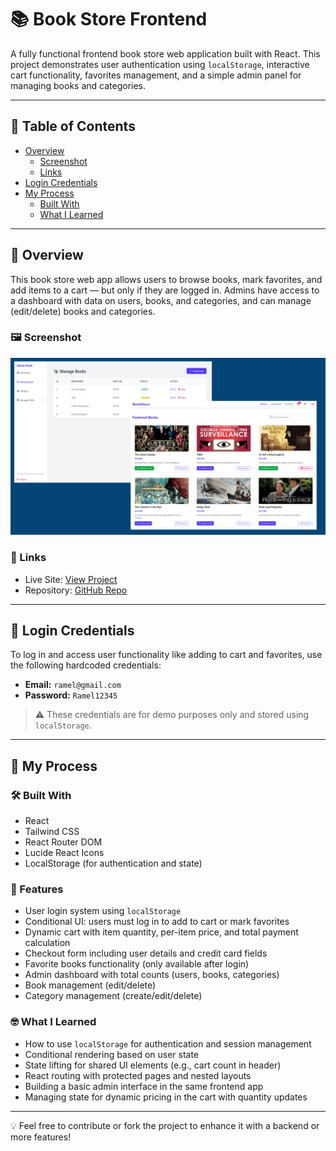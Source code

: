 # 📚 Book Store Frontend

A fully functional frontend book store web application built with React. This project demonstrates user authentication using `localStorage`, interactive cart functionality, favorites management, and a simple admin panel for managing books and categories.

---

## 📑 Table of Contents

- [Overview](#overview)
  - [Screenshot](#screenshot)
  - [Links](#links)
- [Login Credentials](#login-credentials)
- [My Process](#my-process)
  - [Built With](#built-with)
  - [What I Learned](#what-i-learned)

---

## 📖 Overview

This book store web app allows users to browse books, mark favorites, and add items to a cart — but only if they are logged in. Admins have access to a dashboard with data on users, books, and categories, and can manage (edit/delete) books and categories.

### 🖼️ Screenshot

![Screenshot of the app](./bookstore.png)

### 🔗 Links

- Live Site: [View Project](https://your-live-site-link.com)
- Repository: [GitHub Repo](https://github.com/Ramelzkie96/bookstore)

---

## 🔐 Login Credentials

To log in and access user functionality like adding to cart and favorites, use the following hardcoded credentials:

- **Email:** `ramel@gmail.com`  
- **Password:** `Ramel12345`

> ⚠️ These credentials are for demo purposes only and stored using `localStorage`.

---

## 🔧 My Process

### 🛠️ Built With

- React
- Tailwind CSS
- React Router DOM
- Lucide React Icons
- LocalStorage (for authentication and state)

### 🚀 Features

- User login system using `localStorage`
- Conditional UI: users must log in to add to cart or mark favorites
- Dynamic cart with item quantity, per-item price, and total payment calculation
- Checkout form including user details and credit card fields
- Favorite books functionality (only available after login)
- Admin dashboard with total counts (users, books, categories)
- Book management (edit/delete)
- Category management (create/edit/delete)

### 🤓 What I Learned

- How to use `localStorage` for authentication and session management
- Conditional rendering based on user state
- State lifting for shared UI elements (e.g., cart count in header)
- React routing with protected pages and nested layouts
- Building a basic admin interface in the same frontend app
- Managing state for dynamic pricing in the cart with quantity updates

---

💡 Feel free to contribute or fork the project to enhance it with a backend or more features!
